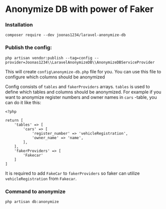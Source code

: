 # Anonymize DB with power of Faker

### Installation
`composer require --dev joonas1234/laravel-anonymize-db`

### Publish the config:
`php artisan vendor:publish --tag=config --provider=Joonas1234\\LaravelAnonymizeDB\\AnonymizeDBServiceProvider`

This will create `config\anonymize-db.php` file for you.
You can use this file to configure which columns should be anonymized

Config consists of `tables` and `fakerProviders` arrays. `tables` is used to define which tables and columns should be anonymized. 
For example if you want to anonymize register numbers and owner names in `cars` -table, you can do it like this:
```
<?php

return [
    'tables' => [
        'cars' => [
            'register_number' => 'vehicleRegistration',
            'owner_name' => 'name',
        ],
    ],
    'fakerProviders' => [
        'Fakecar'
    ]
]
```
It is required to add `FakeCar` to `fakerProviders` so faker can utilize `vehicleRegistration` from `Fakecar`.

### Command to anonymize
`php artisan db:anonymize`
